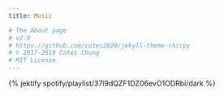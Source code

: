 ```yaml
---
title: Music

# The About page
# v2.0
# https://github.com/cotes2020/jekyll-theme-chirpy
# © 2017-2019 Cotes Chung
# MIT License
---
```


{% jektify spotify/playlist/37i9dQZF1DZ06evO1ODRbi/dark %}